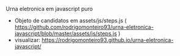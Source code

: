 Urna eletronica em javascript puro
- Objeto de candidatos em assets/js/steps.js ( https://github.com/rodrigomonteiro93/urna-eletronica-javascript/blob/master/assets/js/steps.js )
- visualizar: https://rodrigomonteiro93.github.io/urna-eletronica-javascript/